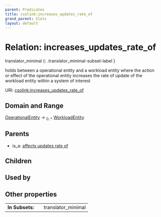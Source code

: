 ```yaml
---
parent: Predicates
title: csolink:increases_updates_rate_of
grand_parent: Slots
layout: default
---
```


# Relation: increases_updates_rate_of

translator_minimal
{: .translator_minimal-subset-label }


holds between a operational entity and a workload entity where the action or effect of the operational entity increases the rate of update of the workload entity within a system of interest

URI: [csolink:increases_updates_rate_of](https://w3id.org/csolink/vocab/increases_updates_rate_of)

## Domain and Range

[OperationalEntity](OperationalEntity.md) ->  <sub>0..*</sub> [WorkloadEntity](WorkloadEntity.md)

## Parents

 *  is_a: [affects updates rate of](affects_updates_rate_of.md)

## Children


## Used by


## Other properties

|  |  |  |
| --- | --- | --- |
| **In Subsets:** | | translator_minimal |

